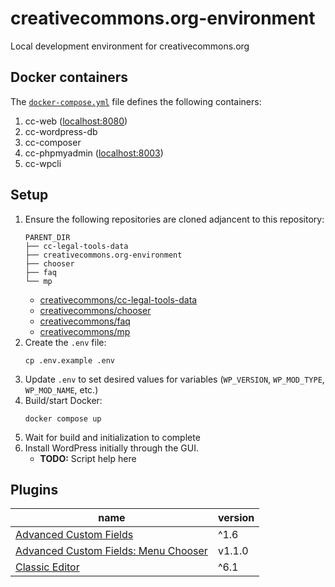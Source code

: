 # creativecommons.org-environment

Local development environment for creativecommons.org


## Docker containers

The [`docker-compose.yml`](docker-comose.yml) file defines the following
containers:

1. cc-web ([localhost:8080](http://localhost:8080/))
2. cc-wordpress-db
3. cc-composer
4. cc-phpmyadmin ([localhost:8003](http://localhost:8003/))
5. cc-wpcli


## Setup

1. Ensure the following repositories are cloned adjancent to this repository:
    ```
    PARENT_DIR
    ├── cc-legal-tools-data
    ├── creativecommons.org-environment
    ├── chooser
    ├── faq
    └── mp
    ```
   - [creativecommons/cc-legal-tools-data][gh-cc-legal-tools-data]
   - [creativecommons/chooser][chooser]
   - [creativecommons/faq][faq]
   - [creativecommons/mp][mp]
1. Create the `.env` file:
    ```shell
    cp .env.example .env
    ```
2. Update `.env` to set desired values for variables (`WP_VERSION`,
   `WP_MOD_TYPE`, `WP_MOD_NAME`, etc.)
3. Build/start Docker:
    ```shell
    docker compose up
    ```
4. Wait for build and initialization to complete
5. Install WordPress initially through the GUI.
   - **TODO:** Script help here

[gh-cc-legal-tools-data]: https://github.com/creativecommons/cc-legal-tools-data
[chooser]: https://github.com/creativecommons/chooser
[faq]: https://github.com/creativecommons/faq
[mp]: https://github.com/creativecommons/mp


## Plugins

| name | version |
| --- | --- |
| [Advanced Custom Fields](https://wordpress.org/plugins/advanced-custom-fields/) | ^1.6 |
| [Advanced Custom Fields: Menu Chooser](https://github.com/reyhoun/acf-menu-chooser) | v1.1.0 |
| [Classic Editor](https://wordpress.org/plugins/classic-editor/) | ^6.1 |

